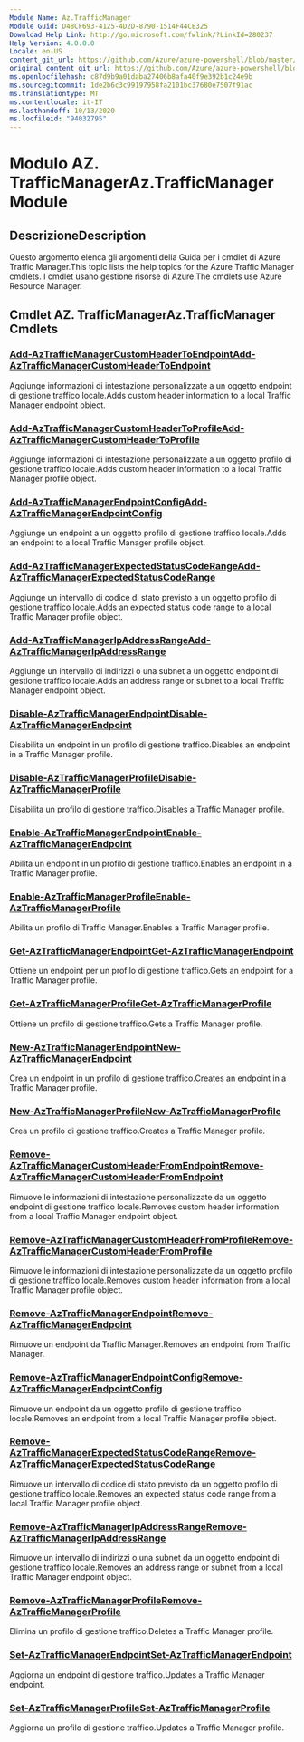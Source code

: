 ```yaml
---
Module Name: Az.TrafficManager
Module Guid: D48CF693-4125-4D2D-8790-1514F44CE325
Download Help Link: http://go.microsoft.com/fwlink/?LinkId=280237
Help Version: 4.0.0.0
Locale: en-US
content_git_url: https://github.com/Azure/azure-powershell/blob/master/src/TrafficManager/TrafficManager/help/Az.TrafficManager.md
original_content_git_url: https://github.com/Azure/azure-powershell/blob/master/src/TrafficManager/TrafficManager/help/Az.TrafficManager.md
ms.openlocfilehash: c87d9b9a01daba27406b8afa40f9e392b1c24e9b
ms.sourcegitcommit: 1de2b6c3c99197958fa2101bc37680e7507f91ac
ms.translationtype: MT
ms.contentlocale: it-IT
ms.lasthandoff: 10/13/2020
ms.locfileid: "94032795"
---
```

# <span data-ttu-id="86461-101">Modulo AZ. TrafficManager</span><span class="sxs-lookup"><span data-stu-id="86461-101">Az.TrafficManager Module</span></span>
## <span data-ttu-id="86461-102">Descrizione</span><span class="sxs-lookup"><span data-stu-id="86461-102">Description</span></span>
<span data-ttu-id="86461-103">Questo argomento elenca gli argomenti della Guida per i cmdlet di Azure Traffic Manager.</span><span class="sxs-lookup"><span data-stu-id="86461-103">This topic lists the help topics for the Azure Traffic Manager cmdlets.</span></span> <span data-ttu-id="86461-104">I cmdlet usano gestione risorse di Azure.</span><span class="sxs-lookup"><span data-stu-id="86461-104">The cmdlets use Azure Resource Manager.</span></span>

## <span data-ttu-id="86461-105">Cmdlet AZ. TrafficManager</span><span class="sxs-lookup"><span data-stu-id="86461-105">Az.TrafficManager Cmdlets</span></span>
### [<span data-ttu-id="86461-106">Add-AzTrafficManagerCustomHeaderToEndpoint</span><span class="sxs-lookup"><span data-stu-id="86461-106">Add-AzTrafficManagerCustomHeaderToEndpoint</span></span>](Add-AzTrafficManagerCustomHeaderToEndpoint.md)
<span data-ttu-id="86461-107">Aggiunge informazioni di intestazione personalizzate a un oggetto endpoint di gestione traffico locale.</span><span class="sxs-lookup"><span data-stu-id="86461-107">Adds custom header information to a local Traffic Manager endpoint object.</span></span>

### [<span data-ttu-id="86461-108">Add-AzTrafficManagerCustomHeaderToProfile</span><span class="sxs-lookup"><span data-stu-id="86461-108">Add-AzTrafficManagerCustomHeaderToProfile</span></span>](Add-AzTrafficManagerCustomHeaderToProfile.md)
<span data-ttu-id="86461-109">Aggiunge informazioni di intestazione personalizzate a un oggetto profilo di gestione traffico locale.</span><span class="sxs-lookup"><span data-stu-id="86461-109">Adds custom header information to a local Traffic Manager profile object.</span></span>

### [<span data-ttu-id="86461-110">Add-AzTrafficManagerEndpointConfig</span><span class="sxs-lookup"><span data-stu-id="86461-110">Add-AzTrafficManagerEndpointConfig</span></span>](Add-AzTrafficManagerEndpointConfig.md)
<span data-ttu-id="86461-111">Aggiunge un endpoint a un oggetto profilo di gestione traffico locale.</span><span class="sxs-lookup"><span data-stu-id="86461-111">Adds an endpoint to a local Traffic Manager profile object.</span></span>

### [<span data-ttu-id="86461-112">Add-AzTrafficManagerExpectedStatusCodeRange</span><span class="sxs-lookup"><span data-stu-id="86461-112">Add-AzTrafficManagerExpectedStatusCodeRange</span></span>](Add-AzTrafficManagerExpectedStatusCodeRange.md)
<span data-ttu-id="86461-113">Aggiunge un intervallo di codice di stato previsto a un oggetto profilo di gestione traffico locale.</span><span class="sxs-lookup"><span data-stu-id="86461-113">Adds an expected status code range to a local Traffic Manager profile object.</span></span>

### [<span data-ttu-id="86461-114">Add-AzTrafficManagerIpAddressRange</span><span class="sxs-lookup"><span data-stu-id="86461-114">Add-AzTrafficManagerIpAddressRange</span></span>](Add-AzTrafficManagerIpAddressRange.md)
<span data-ttu-id="86461-115">Aggiunge un intervallo di indirizzi o una subnet a un oggetto endpoint di gestione traffico locale.</span><span class="sxs-lookup"><span data-stu-id="86461-115">Adds an address range or subnet to a local Traffic Manager endpoint object.</span></span>

### [<span data-ttu-id="86461-116">Disable-AzTrafficManagerEndpoint</span><span class="sxs-lookup"><span data-stu-id="86461-116">Disable-AzTrafficManagerEndpoint</span></span>](Disable-AzTrafficManagerEndpoint.md)
<span data-ttu-id="86461-117">Disabilita un endpoint in un profilo di gestione traffico.</span><span class="sxs-lookup"><span data-stu-id="86461-117">Disables an endpoint in a Traffic Manager profile.</span></span>

### [<span data-ttu-id="86461-118">Disable-AzTrafficManagerProfile</span><span class="sxs-lookup"><span data-stu-id="86461-118">Disable-AzTrafficManagerProfile</span></span>](Disable-AzTrafficManagerProfile.md)
<span data-ttu-id="86461-119">Disabilita un profilo di gestione traffico.</span><span class="sxs-lookup"><span data-stu-id="86461-119">Disables a Traffic Manager profile.</span></span>

### [<span data-ttu-id="86461-120">Enable-AzTrafficManagerEndpoint</span><span class="sxs-lookup"><span data-stu-id="86461-120">Enable-AzTrafficManagerEndpoint</span></span>](Enable-AzTrafficManagerEndpoint.md)
<span data-ttu-id="86461-121">Abilita un endpoint in un profilo di gestione traffico.</span><span class="sxs-lookup"><span data-stu-id="86461-121">Enables an endpoint in a Traffic Manager profile.</span></span>

### [<span data-ttu-id="86461-122">Enable-AzTrafficManagerProfile</span><span class="sxs-lookup"><span data-stu-id="86461-122">Enable-AzTrafficManagerProfile</span></span>](Enable-AzTrafficManagerProfile.md)
<span data-ttu-id="86461-123">Abilita un profilo di Traffic Manager.</span><span class="sxs-lookup"><span data-stu-id="86461-123">Enables a Traffic Manager profile.</span></span>

### [<span data-ttu-id="86461-124">Get-AzTrafficManagerEndpoint</span><span class="sxs-lookup"><span data-stu-id="86461-124">Get-AzTrafficManagerEndpoint</span></span>](Get-AzTrafficManagerEndpoint.md)
<span data-ttu-id="86461-125">Ottiene un endpoint per un profilo di gestione traffico.</span><span class="sxs-lookup"><span data-stu-id="86461-125">Gets an endpoint for a Traffic Manager profile.</span></span>

### [<span data-ttu-id="86461-126">Get-AzTrafficManagerProfile</span><span class="sxs-lookup"><span data-stu-id="86461-126">Get-AzTrafficManagerProfile</span></span>](Get-AzTrafficManagerProfile.md)
<span data-ttu-id="86461-127">Ottiene un profilo di gestione traffico.</span><span class="sxs-lookup"><span data-stu-id="86461-127">Gets a Traffic Manager profile.</span></span>

### [<span data-ttu-id="86461-128">New-AzTrafficManagerEndpoint</span><span class="sxs-lookup"><span data-stu-id="86461-128">New-AzTrafficManagerEndpoint</span></span>](New-AzTrafficManagerEndpoint.md)
<span data-ttu-id="86461-129">Crea un endpoint in un profilo di gestione traffico.</span><span class="sxs-lookup"><span data-stu-id="86461-129">Creates an endpoint in a Traffic Manager profile.</span></span>

### [<span data-ttu-id="86461-130">New-AzTrafficManagerProfile</span><span class="sxs-lookup"><span data-stu-id="86461-130">New-AzTrafficManagerProfile</span></span>](New-AzTrafficManagerProfile.md)
<span data-ttu-id="86461-131">Crea un profilo di gestione traffico.</span><span class="sxs-lookup"><span data-stu-id="86461-131">Creates a Traffic Manager profile.</span></span>

### [<span data-ttu-id="86461-132">Remove-AzTrafficManagerCustomHeaderFromEndpoint</span><span class="sxs-lookup"><span data-stu-id="86461-132">Remove-AzTrafficManagerCustomHeaderFromEndpoint</span></span>](Remove-AzTrafficManagerCustomHeaderFromEndpoint.md)
<span data-ttu-id="86461-133">Rimuove le informazioni di intestazione personalizzate da un oggetto endpoint di gestione traffico locale.</span><span class="sxs-lookup"><span data-stu-id="86461-133">Removes custom header information from a local Traffic Manager endpoint object.</span></span>

### [<span data-ttu-id="86461-134">Remove-AzTrafficManagerCustomHeaderFromProfile</span><span class="sxs-lookup"><span data-stu-id="86461-134">Remove-AzTrafficManagerCustomHeaderFromProfile</span></span>](Remove-AzTrafficManagerCustomHeaderFromProfile.md)
<span data-ttu-id="86461-135">Rimuove le informazioni di intestazione personalizzate da un oggetto profilo di gestione traffico locale.</span><span class="sxs-lookup"><span data-stu-id="86461-135">Removes custom header information from a local Traffic Manager profile object.</span></span>

### [<span data-ttu-id="86461-136">Remove-AzTrafficManagerEndpoint</span><span class="sxs-lookup"><span data-stu-id="86461-136">Remove-AzTrafficManagerEndpoint</span></span>](Remove-AzTrafficManagerEndpoint.md)
<span data-ttu-id="86461-137">Rimuove un endpoint da Traffic Manager.</span><span class="sxs-lookup"><span data-stu-id="86461-137">Removes an endpoint from Traffic Manager.</span></span>

### [<span data-ttu-id="86461-138">Remove-AzTrafficManagerEndpointConfig</span><span class="sxs-lookup"><span data-stu-id="86461-138">Remove-AzTrafficManagerEndpointConfig</span></span>](Remove-AzTrafficManagerEndpointConfig.md)
<span data-ttu-id="86461-139">Rimuove un endpoint da un oggetto profilo di gestione traffico locale.</span><span class="sxs-lookup"><span data-stu-id="86461-139">Removes an endpoint from a local Traffic Manager profile object.</span></span>

### [<span data-ttu-id="86461-140">Remove-AzTrafficManagerExpectedStatusCodeRange</span><span class="sxs-lookup"><span data-stu-id="86461-140">Remove-AzTrafficManagerExpectedStatusCodeRange</span></span>](Remove-AzTrafficManagerExpectedStatusCodeRange.md)
<span data-ttu-id="86461-141">Rimuove un intervallo di codice di stato previsto da un oggetto profilo di gestione traffico locale.</span><span class="sxs-lookup"><span data-stu-id="86461-141">Removes an expected status code range from a local Traffic Manager profile object.</span></span>

### [<span data-ttu-id="86461-142">Remove-AzTrafficManagerIpAddressRange</span><span class="sxs-lookup"><span data-stu-id="86461-142">Remove-AzTrafficManagerIpAddressRange</span></span>](Remove-AzTrafficManagerIpAddressRange.md)
<span data-ttu-id="86461-143">Rimuove un intervallo di indirizzi o una subnet da un oggetto endpoint di gestione traffico locale.</span><span class="sxs-lookup"><span data-stu-id="86461-143">Removes an address range or subnet from a local Traffic Manager endpoint object.</span></span>

### [<span data-ttu-id="86461-144">Remove-AzTrafficManagerProfile</span><span class="sxs-lookup"><span data-stu-id="86461-144">Remove-AzTrafficManagerProfile</span></span>](Remove-AzTrafficManagerProfile.md)
<span data-ttu-id="86461-145">Elimina un profilo di gestione traffico.</span><span class="sxs-lookup"><span data-stu-id="86461-145">Deletes a Traffic Manager profile.</span></span>

### [<span data-ttu-id="86461-146">Set-AzTrafficManagerEndpoint</span><span class="sxs-lookup"><span data-stu-id="86461-146">Set-AzTrafficManagerEndpoint</span></span>](Set-AzTrafficManagerEndpoint.md)
<span data-ttu-id="86461-147">Aggiorna un endpoint di gestione traffico.</span><span class="sxs-lookup"><span data-stu-id="86461-147">Updates a Traffic Manager endpoint.</span></span>

### [<span data-ttu-id="86461-148">Set-AzTrafficManagerProfile</span><span class="sxs-lookup"><span data-stu-id="86461-148">Set-AzTrafficManagerProfile</span></span>](Set-AzTrafficManagerProfile.md)
<span data-ttu-id="86461-149">Aggiorna un profilo di gestione traffico.</span><span class="sxs-lookup"><span data-stu-id="86461-149">Updates a Traffic Manager profile.</span></span>

